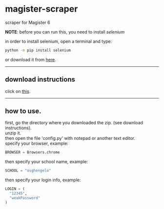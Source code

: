 # magister-scraper
scraper for Magister 6

**NOTE**: before you can run this, you need to install *selenium*

in order to install selenium, open a terminal and type:  
```bash
python -m pip install selenium
```

or download it from [here](https://pypi.org/project/selenium/).  


---
## download instructions  
click on [this](https://github.com/x-kvoid-x/magister-scraper/archive/refs/heads/main.zip). 

---
## how to use.  
first, go the directory where you downloaded the zip. (see download instructions).  
unzip it.  
then open the file 'config.py' with notepad or another text editor.  
specify your browser, example:    
```python
BROWSER = Browsers.chrome
```

then specify your school name, example:  
```python 
SCHOOL = "osghengelo"
```   

then specify your login info, example:  
```python
LOGIN = (
  "12345",
  "weakPassword"
)
```

